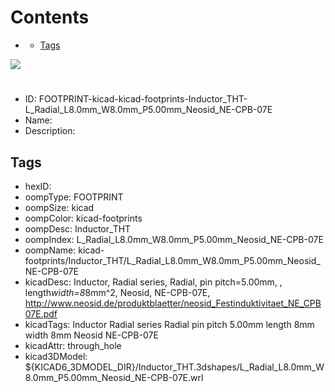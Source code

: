 



Contents
========

* [](#)
	* [Tags](#tags)
  
![][im]
# 

- ID: FOOTPRINT-kicad-kicad-footprints-Inductor_THT-L_Radial_L8.0mm_W8.0mm_P5.00mm_Neosid_NE-CPB-07E
- Name: 
- Description: 

## Tags

- hexID: 
- oompType: FOOTPRINT
- oompSize: kicad
- oompColor: kicad-footprints
- oompDesc: Inductor_THT
- oompIndex: L_Radial_L8.0mm_W8.0mm_P5.00mm_Neosid_NE-CPB-07E
- oompName: kicad-footprints/Inductor_THT/L_Radial_L8.0mm_W8.0mm_P5.00mm_Neosid_NE-CPB-07E
- kicadDesc: Inductor, Radial series, Radial, pin pitch=5.00mm, , length*width=8*8mm^2, Neosid, NE-CPB-07E, http://www.neosid.de/produktblaetter/neosid_Festinduktivitaet_NE_CPB07E.pdf
- kicadTags: Inductor Radial series Radial pin pitch 5.00mm  length 8mm width 8mm Neosid NE-CPB-07E
- kicadAttr: through_hole
- kicad3DModel: ${KICAD6_3DMODEL_DIR}/Inductor_THT.3dshapes/L_Radial_L8.0mm_W8.0mm_P5.00mm_Neosid_NE-CPB-07E.wrl



[im]: image.png
